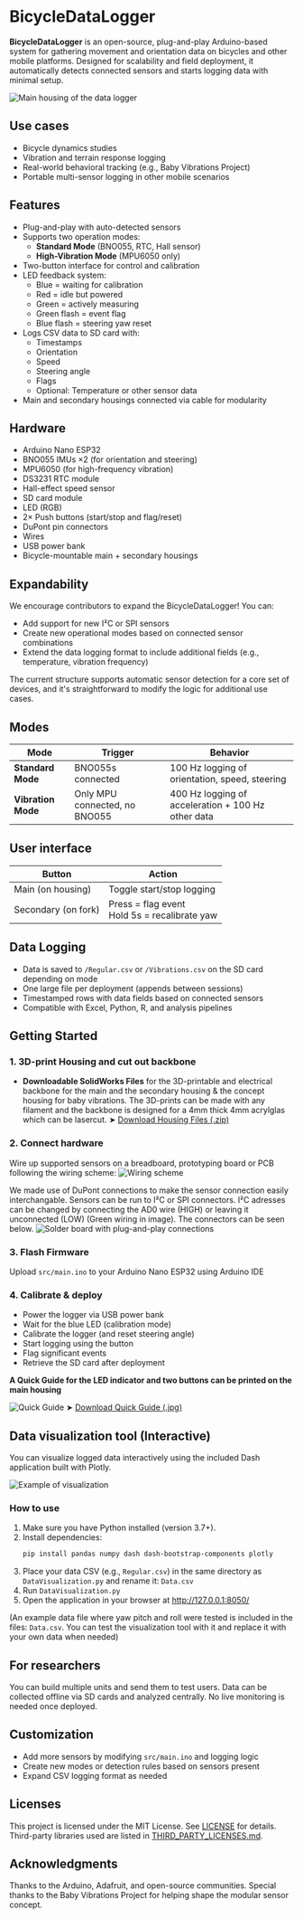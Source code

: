 # BicycleDataLogger

**BicycleDataLogger** is an open-source, plug-and-play Arduino-based system for gathering movement and orientation data on bicycles and other mobile platforms. Designed for scalability and field deployment, it automatically detects connected sensors and starts logging data with minimal setup.

![Main housing of the data logger](./images/DataLoggerHousing.jpg)

## Use cases

- Bicycle dynamics studies
- Vibration and terrain response logging
- Real-world behavioral tracking (e.g., Baby Vibrations Project)
- Portable multi-sensor logging in other mobile scenarios

## Features

- Plug-and-play with auto-detected sensors
- Supports two operation modes:
  - **Standard Mode** (BNO055, RTC, Hall sensor)
  - **High-Vibration Mode** (MPU6050 only)
- Two-button interface for control and calibration
- LED feedback system:
  - Blue = waiting for calibration
  - Red = idle but powered
  - Green = actively measuring
  - Green flash = event flag
  - Blue flash = steering yaw reset
- Logs CSV data to SD card with:
  - Timestamps
  - Orientation
  - Speed
  - Steering angle
  - Flags
  - Optional: Temperature or other sensor data
- Main and secondary housings connected via cable for modularity

## Hardware

- Arduino Nano ESP32
- BNO055 IMUs ×2 (for orientation and steering)
- MPU6050 (for high-frequency vibration)
- DS3231 RTC module
- Hall-effect speed sensor
- SD card module
- LED (RGB)
- 2× Push buttons (start/stop and flag/reset)
- DuPont pin connectors
- Wires
- USB power bank
- Bicycle-mountable main + secondary housings



## Expandability

We encourage contributors to expand the BicycleDataLogger! You can:

- Add support for new I²C or SPI sensors
- Create new operational modes based on connected sensor combinations
- Extend the data logging format to include additional fields (e.g., temperature, vibration frequency)

The current structure supports automatic sensor detection for a core set of devices, and it's straightforward to modify the logic for additional use cases.

## Modes

| Mode               | Trigger                              | Behavior |
|--------------------|--------------------------------------|----------|
| **Standard Mode**   | BNO055s connected                    | 100 Hz logging of orientation, speed, steering |
| **Vibration Mode**  | Only MPU connected, no BNO055        | 400 Hz logging of acceleration + 100 Hz other data |

## User interface

| Button             | Action                                             |
|--------------------|----------------------------------------------------|
| Main (on housing)  | Toggle start/stop logging                         |
| Secondary (on fork)| Press = flag event<br>Hold 5s = recalibrate yaw   |

## Data Logging

- Data is saved to `/Regular.csv` or `/Vibrations.csv` on the SD card depending on mode
- One large file per deployment (appends between sessions)
- Timestamped rows with data fields based on connected sensors
- Compatible with Excel, Python, R, and analysis pipelines

## Getting Started

### 1. 3D-print Housing and cut out backbone

- **Downloadable SolidWorks Files** for the 3D-printable and electrical backbone for the main and the secondary housing & the concept housing for baby vibrations. 
The 3D-prints can be made with any filament and the backbone is designed for a 4mm thick 4mm acrylglas which can be lasercut.
  ➤ [Download Housing Files (.zip)](./SolidWorks_Housing.zip)


### 2. Connect hardware

Wire up supported sensors on a breadboard, prototyping board or PCB following the wiring scheme:
![Wiring scheme](/images/Wiring.png)

We made use of DuPont connections to make the sensor connection easily interchangable. Sensors can be run to I²C or SPI connectors. I²C adresses can be changed by connecting the AD0 wire (HIGH) or leaving it unconnected (LOW) (Green wiring in image). The connectors can be seen below.
![Solder board with plug-and-play connections](/images/Board.png)


### 3. Flash Firmware

Upload `src/main.ino` to your Arduino Nano ESP32 using Arduino IDE


### 4. Calibrate & deploy

- Power the logger via USB power bank
- Wait for the blue LED (calibration mode)
- Calibrate the logger (and reset steering angle)
- Start logging using the button
- Flag significant events
- Retrieve the SD card after deployment

**A Quick Guide for the LED indicator and two buttons can be printed on the main housing**


![Quick Guide](/images/QuickGuide.jpg)
  ➤ [Download Quick Guide (.jpg)](/images/QuickGuide.jpg)


## Data visualization tool (Interactive)

You can visualize logged data interactively using the included Dash application built with Plotly.

![Example of visualization](./images/VisualizationTool.jpg)

### How to use

1. Make sure you have Python installed (version 3.7+).
2. Install dependencies:
   ```bash
   pip install pandas numpy dash dash-bootstrap-components plotly
3. Place your data CSV (e.g., `Regular.csv`) in the same directory as `DataVisualization.py` and rename it: `Data.csv`
3. Run `DataVisualization.py`
4. Open the application in your browser at http://127.0.0.1:8050/

(An example data file where yaw pitch and roll were tested is included in the files: `Data.csv`. You can test the visualization tool with it and replace it with your own data when needed)


## For researchers

You can build multiple units and send them to test users. Data can be collected offline via SD cards and analyzed centrally. No live monitoring is needed once deployed.

## Customization

- Add more sensors by modifying `src/main.ino` and logging logic
- Create new modes or detection rules based on sensors present
- Expand CSV logging format as needed

## Licenses

This project is licensed under the MIT License. See [LICENSE](./LICENSE) for details.  
Third-party libraries used are listed in [THIRD_PARTY_LICENSES.md](./THIRD_PARTY_LICENSES.md).

## Acknowledgments

Thanks to the Arduino, Adafruit, and open-source communities. Special thanks to the Baby Vibrations Project for helping shape the modular sensor concept.